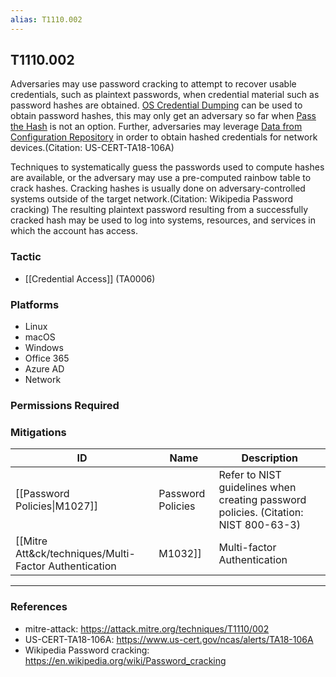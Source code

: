 ```yaml
---
alias: T1110.002
---
```


## T1110.002

Adversaries may use password cracking to attempt to recover usable credentials, such as plaintext passwords, when credential material such as password hashes are obtained. [OS Credential Dumping](https://attack.mitre.org/techniques/T1003) can be used to obtain password hashes, this may only get an adversary so far when [Pass the Hash](https://attack.mitre.org/techniques/T1550/002) is not an option. Further,  adversaries may leverage [Data from Configuration Repository](https://attack.mitre.org/techniques/T1602) in order to obtain hashed credentials for network devices.(Citation: US-CERT-TA18-106A) 

Techniques to systematically guess the passwords used to compute hashes are available, or the adversary may use a pre-computed rainbow table to crack hashes. Cracking hashes is usually done on adversary-controlled systems outside of the target network.(Citation: Wikipedia Password cracking) The resulting plaintext password resulting from a successfully cracked hash may be used to log into systems, resources, and services in which the account has access.


### Tactic
- [[Credential Access]] (TA0006)

### Platforms
- Linux
- macOS
- Windows
- Office 365
- Azure AD
- Network

### Permissions Required

### Mitigations

| ID | Name | Description |
| --- | --- | --- |
| [[Password Policies\|M1027]] | Password Policies | Refer to NIST guidelines when creating password policies. (Citation: NIST 800-63-3) |
| [[Mitre Att&ck/techniques/Multi-Factor Authentication|M1032]] | Multi-factor Authentication | Use multi-factor authentication. Where possible, also enable multi-factor authentication on externally facing services. |


---
### References

- mitre-attack: https://attack.mitre.org/techniques/T1110/002
- US-CERT-TA18-106A: https://www.us-cert.gov/ncas/alerts/TA18-106A
- Wikipedia Password cracking: https://en.wikipedia.org/wiki/Password_cracking
